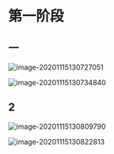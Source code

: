 # 第一阶段

## 一

![image-20201115130727051](C:\Users\Auraros\AppData\Roaming\Typora\typora-user-images\image-20201115130727051.png)

![image-20201115130734840](C:\Users\Auraros\AppData\Roaming\Typora\typora-user-images\image-20201115130734840.png)



## 2

![image-20201115130809790](C:\Users\Auraros\AppData\Roaming\Typora\typora-user-images\image-20201115130809790.png)

![image-20201115130822813](C:\Users\Auraros\AppData\Roaming\Typora\typora-user-images\image-20201115130822813.png)